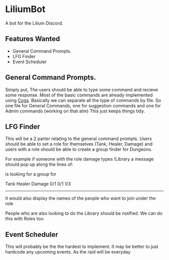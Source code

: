 # LiliumBot

A bot for the Lilium Discord. 

## Features Wanted

- General Command Prompts.
- LFG Finder
- Event Scheduler 

## General Command Prompts.

Simply put, The users should be able to type some command and recieve some response. Most of the basic commands are already implemented using [Cogs](https://discordpy.readthedocs.io/en/latest/ext/commands/cogs.html). Basically we can separate all the type of commands by file. So one file for General Commands, one for suggestion commands and one for Admin commands (working on that atm)
This just keeps things tidy.

## LFG Finder

This will be a 2 parter relating to the general command prompts. Users should be able to set a role for themselves (Tank, Healer, Damage) and users with a role should be able to create a group finder for Dungeons.

For example if someone with the role damage types !Library a message should pop up along the lines of:

<User> is looking for a group for <Dungeon>

Tank    Healer    Damage
0/1     0/1       1/3
---     ---       ---

  
It would also display the names of the people who want to join under the role

People who are also looking to do the Library should be notified. We can do this with Roles too.


## Event Scheduler

This will probably be the the hardest to implement. It may be better to just hardcode any upcoming events. As the raid will be everyday 


